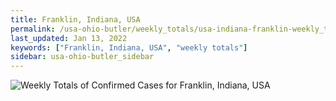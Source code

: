 ```yaml
---
title: Franklin, Indiana, USA
permalink: /usa-ohio-butler/weekly_totals/usa-indiana-franklin-weekly_totals.html
last_updated: Jan 13, 2022
keywords: ["Franklin, Indiana, USA", "weekly totals"]
sidebar: usa-ohio-butler_sidebar
---
```


![Weekly Totals of Confirmed Cases for Franklin, Indiana, USA](/covid_tracker/images/graphs/usa-indiana-franklin-weekly_totals_graph.png)
